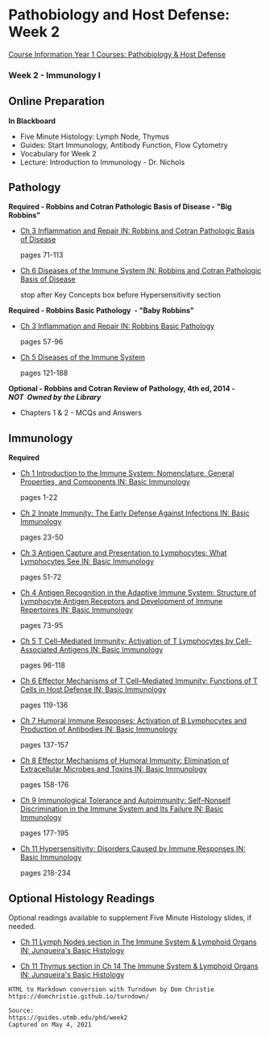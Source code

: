 # Pathobiology and Host Defense: Week 2

[Course Information Year 1 Courses: Pathobiology & Host Defense](/usmle/phd/course-information.md)

### Week 2 - Immunology I

## Online Preparation

**In Blackboard**

*   Five Minute Histology: Lymph Node, Thymus
*   Guides: Start Immunology, Antibody Function, Flow Cytometry
*   Vocabulary for Week 2
*   Lecture: Introduction to Immunology - Dr. Nichols

## Pathology

**Required - Robbins and Cotran Pathologic Basis of Disease - "Big Robbins"**

*   [Ch 3 Inflammation and Repair IN: Robbins and Cotran Pathologic Basis of Disease](http://libux.utmb.edu/login?url=https://www.clinicalkey.com/#!/content/book/3-s2.0-B9780323531139000030)
    
    pages 71-113
    
*   [Ch 6 Diseases of the Immune System IN: Robbins and Cotran Pathologic Basis of Disease](http://libux.utmb.edu/login?url=https://www.clinicalkey.com/#!/content/book/3-s2.0-B9780323531139000066)
    
    stop after Key Concepts box before Hypersensitivity section
    

**Required - Robbins Basic Pathology  - "Baby Robbins"**

*   [Ch 3 Inflammation and Repair IN: Robbins Basic Pathology](http://libux.utmb.edu/login?url=https://www.clinicalkey.com/#!/content/book/3-s2.0-B978032335317500003X)
    
    pages 57-96
    
*   [Ch 5 Diseases of the Immune System](http://libux.utmb.edu/login?url=https://www.clinicalkey.com/#!/content/book/3-s2.0-B9780323353175000053)
    
    pages 121-188
    

**Optional - Robbins and Cotran Review of Pathology, 4th ed, 2014 -_NOT_  _Owned by the Library_**

*   Chapters 1 & 2 - MCQs and Answers

## Immunology

**Required**

*   [Ch 1 Introduction to the Immune System: Nomenclature, General Properties, and Components IN: Basic Immunology](http://libux.utmb.edu/login?url=https://www.clinicalkey.com/#!/content/book/3-s2.0-B9780323549431000015)
    
    pages 1-22
    
*   [Ch 2 Innate Immunity: The Early Defense Against Infections IN: Basic Immunology](http://libux.utmb.edu/login?url=https://www.clinicalkey.com/#!/content/book/3-s2.0-B9780323549431000027)
    
    pages 23-50
    
*   [Ch 3 Antigen Capture and Presentation to Lymphocytes: What Lymphocytes See IN: Basic Immunology](http://libux.utmb.edu/login?url=https://www.clinicalkey.com/#!/content/book/3-s2.0-B9780323549431000039)
    
    pages 51-72
    
*   [Ch 4 Antigen Recognition in the Adaptive Immune System: Structure of Lymphocyte Antigen Receptors and Development of Immune Repertoires IN: Basic Immunology](http://libux.utmb.edu/login?url=https://www.clinicalkey.com/#!/content/book/3-s2.0-B9780323549431000040)
    
    pages 73-95
    
*   [Ch 5 T Cell–Mediated Immunity: Activation of T Lymphocytes by Cell-Associated Antigens IN: Basic Immunology](http://libux.utmb.edu/login?url=https://www.clinicalkey.com/#!/content/book/3-s2.0-B9780323549431000052)
    
    pages 96-118
    
*   [Ch 6 Effector Mechanisms of T Cell–Mediated Immunity: Functions of T Cells in Host Defense IN: Basic Immunology](http://libux.utmb.edu/login?url=https://www.clinicalkey.com/#!/content/book/3-s2.0-B9780323549431000064)
    
    pages 119-136
    
*   [Ch 7 Humoral Immune Responses: Activation of B Lymphocytes and Production of Antibodies IN: Basic Immunology](http://libux.utmb.edu/login?url=https://www.clinicalkey.com/#!/content/book/3-s2.0-B9780323549431000076)
    
    pages 137-157
    
*   [Ch 8 Effector Mechanisms of Humoral Immunity: Elimination of Extracellular Microbes and Toxins IN: Basic Immunology](http://libux.utmb.edu/login?url=https://www.clinicalkey.com/#!/content/book/3-s2.0-B9780323549431000088)
    
    pages 158-176
    
*   [Ch 9 Immunological Tolerance and Autoimmunity: Self–Nonself Discrimination in the Immune System and Its Failure IN: Basic Immunology](http://libux.utmb.edu/login?url=https://www.clinicalkey.com/#!/content/book/3-s2.0-B978032354943100009X)
    
    pages 177-195
    
*   [Ch 11 Hypersensitivity: Disorders Caused by Immune Responses IN: Basic Immunology](http://libux.utmb.edu/login?url=https://www.clinicalkey.com/#!/content/book/3-s2.0-B9780323549431000118)
    
    pages 218-234
    

## Optional Histology Readings

Optional readings available to supplement Five Minute Histology slides, if needed.

*   [Ch 11 Lymph Nodes section in The Immune System & Lymphoid Organs IN: Junqueira's Basic Histology](http://libux.utmb.edu/login?url=https://accessmedicine.mhmedical.com/content.aspx?bookid=1687&sectionid=109633334#1133857003)
    
*   [Ch 11 Thymus section in Ch 14 The Immune System & Lymphoid Organs IN: Junqueira's Basic Histology](http://libux.utmb.edu/login?url=https://accessmedicine.mhmedical.com/content.aspx?bookid=1687&sectionid=109633334#1133857001)

```
HTML to Markdown conversion with Turndown by Dom Christie
https://domchristie.github.io/turndown/

Source:
https://guides.utmb.edu/phd/week2
Captured on May 4, 2021
```
